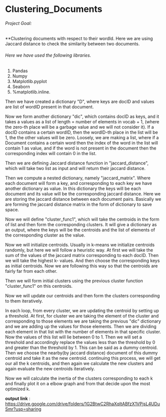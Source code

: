 # Clustering_Documents
###### Project Goal:
**Clustering documents with respect to their wordId. Here we are using Jaccard distance to check the similarity between two documents.
###### Here we have used the following libraries.
1. Pandas
2. Numpy
3. Matplotlib.pyplot
4. Seaborn
5. %matplotlib.inline.


Then we have created a dictionary "D", where keys are docID and values are list of wordID present in that document.

Now we form another dictionary "dic", which contains docID as keys, and it takes a values as a list of length = number of elements in vocab + 1, (where the zero-th place will be a garbage value and we will not consider it).
If a docID contains a certain wordID, then the wordID-th place in the list will be 1, the the other values will be zero.
Loosely, we are making a list, where if a Document contains a certain word then the index of the word in the list will contain 1 as value, and if the word is not present in the document then the corresponding index will contain 0 in the list.

Then we are defining Jaccard distance function in "jaccard_distance", which will take two list as input and will return their jaccard distance.

Then we compute a nested dictionary, namely "jaccard_matrix". Where each document will form a key, and corresponding to each key we have another dictionary as value. In this dictionary the keys will be each document and its value will be the corresponding jaccard distance. Here we are storing the jaccard distance between each document pairs. Basically we are forming the jaccard distance matrix in the form of dictionary to save space.

Now we will define "cluster_func1", which will take the centroids in the form of list and then form the corresponding clusters. It will give a dictionary as an output, where the keys will be the centroids and the list of elements of the corresponding cluster as the value.

Now we will initialize centroids. Usually in k-means we initialize centroids randomly, but here we will follow a heuristic way. At first we will take the sum of the values of the jaccard matrix corresponding to each docID. Then we will take the highest k- values. And then choose the corresponding keys as initial centroids. Now we are following this way so that the centroids are fairly far from each other. 

Then we will form initial clusters using the previous cluster function "cluster_func1" on this centroids.

Now we will update our centroids and then form the clusters corresponding to them iteratively. 

In each loop, from every cluster, we are updating the centroid by setting up a threshold. At first, for cluster we are taking the element of the cluster and corresponding to those elements we are taking the previous "dic" dictionary and we are adding up the values for those elements. Then we are dividing each element in that list with the number of elements in that specific cluster. 
Now the values of this list will lie between 0 to 1. Then we will set a threshold and accordingly replace the values less than the threshold by 0 and greater than the threshold by 1. This can be said as a dummy centroid. Then we choose the nearby(by jaccard distance) document of this dummy centroid and take it as the new centroid. continuing this process, we will get our all the k centroids, and then again we calculate the new clusters and again evaluate the new centroids iteratively. 

Now we will calculate the inertia of the clusters corresponding to each k and finally plot it on a elbow graph and from that decide upon the most optimized k.

**output link** : https://drive.google.com/drive/folders/1G2BtwC2RhaXqItABfzX1VPjsL4UDuSmr?usp=sharing
